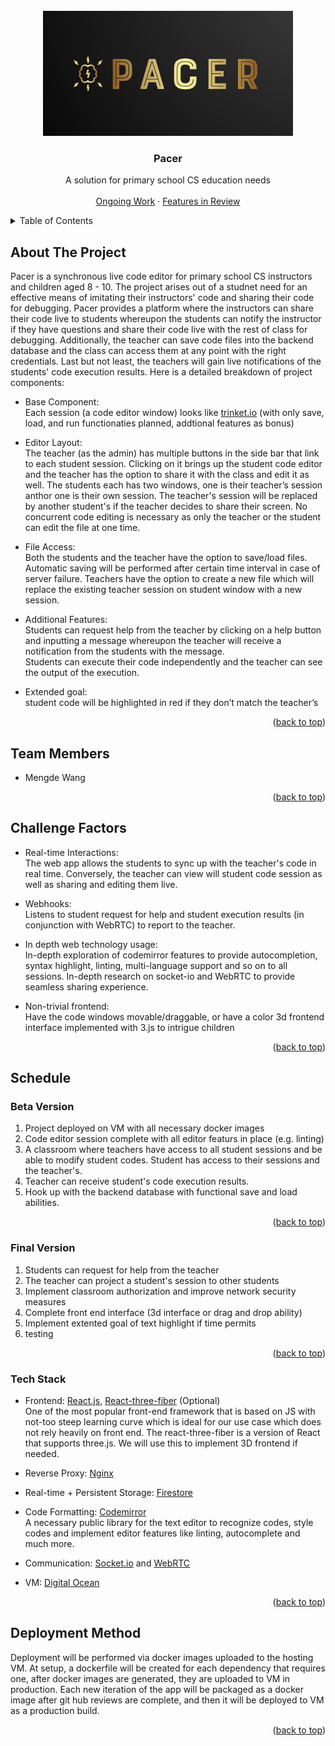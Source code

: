 <div id="top"></div>

<!-- PROJECT LOGO -->
<br />
<div align="center">
  <a href="https://github.com/UTSCC09/project-pacer/">
    <img src="media/projectLogo.PNG" alt="Logo" width="400" height="200">
  </a>

<h3 align="center">Pacer</h3>

  <p align="center">
    A solution for primary school CS education needs
    <br />
    <br />
    <a href="https://github.com/UTSCC09/project-pacer/issues">Ongoing Work</a>
    ·
    <a href="https://github.com/UTSCC09/project-pacer/pulls">Features in Review</a>
  </p>
</div>



<!-- TABLE OF CONTENTS -->
<details>
  <summary>Table of Contents</summary>
  <ol>
    <li>
      <a href="#about-the-project">About The Project</a>
      <ul>
        <li><a href="#built-with">Built With</a></li>
      </ul>
    </li>
    <li><a href="#team-members">Team Members</a></li>
    <li>
      <a href="#getting-started">Getting Started</a>
      <ul>
        <li><a href="#prerequisites">Prerequisites</a></li>
        <li><a href="#installation">Installation</a></li>
      </ul>
    </li>
    <li><a href="#usage">Usage</a></li>
    <li><a href="#roadmap">Roadmap</a></li>
    <li><a href="#contributing">Contributing</a></li>
    <li><a href="#license">License</a></li>
    <li><a href="#contact">Contact</a></li>
    <li><a href="#acknowledgments">Acknowledgments</a></li>
  </ol>
</details>



<!-- ABOUT THE PROJECT -->
## About The Project
Pacer is a synchronous live code editor for primary school CS instructors and children aged 8 - 10. The project arises out of a studnet need for an effective means of imitating their instructors' code and sharing their code for debugging. Pacer provides a platform where the instructors can share their code live to students whereupon the students can notify the instructor if they have questions and share their code live with the rest of class for debugging. Additionally, the teacher can save code files into the backend database and the class can access them at any point with the right credentials. Last but not least, the teachers will gain live notifications of the students' code execution results. Here is a detailed breakdown of project components:

* Base Component: \
Each session (a code editor window) looks like [trinket.io](https://trinket.io/python/699b7d37d2) (with only save, load, and run functionaties planned, addtional features as bonus)

* Editor Layout: \
The teacher (as the admin) has multiple buttons in the side bar that link to each student session. Clicking on it brings up the student code editor and the teacher has the option to share it with the class and edit it as well. The students each has two windows, one is their teacher’s session anthor one is their own session. The teacher's session will be replaced by another student's if the teacher decides to share their screen. No concurrent code editing is necessary as only the teacher or the student can edit the file at one time.

* File Access: \
Both the students and the teacher have the option to save/load files. Automatic saving will be performed after certain time interval in case of server failure. Teachers have the option to create a new file which will replace the existing teacher session on student window with a new session.

* Additional Features: \
Students can request help from the teacher by clicking on a help button and inputting a message whereupon the teacher will receive a notification from the students with the message. \
Students can execute their code independently and the teacher can see the output of the execution. 

* Extended goal: \
student code will be highlighted in red if they don’t match the teacher’s

<p align="right">(<a href="#top">back to top</a>)</p>

## Team Members

* Mengde Wang


<p align="right">(<a href="#top">back to top</a>)</p>

## Challenge Factors

* Real-time Interactions: \
The web app allows the students to sync up with the teacher's code in real time. Conversely, the teacher can view will student code session as well as sharing and editing them live.

* Webhooks: \
Listens to student request for help and student execution results (in conjunction with WebRTC) to report to the teacher.

* In depth web technology usage: \
In-depth exploration of codemirror features to provide autocompletion, syntax highlight, linting, multi-language support and so on to all sessions. In-depth research on socket-io and WebRTC to provide seamless sharing experience.

* Non-trivial frontend: \
Have the code windows movable/draggable, or have a color 3d frontend interface implemented with 3.js to intrigue children

<p align="right">(<a href="#top">back to top</a>)</p>

## Schedule

### Beta Version

1. Project deployed on VM with all necessary docker images
2. Code editor session complete with all editor featurs in place (e.g. linting)
3. A classroom where teachers have access to all student sessions and be able to modify student codes. Student has access to their sessions and the teacher's.
4. Teacher can receive student's code execution results.
5. Hook up with the backend database with functional save and load abilities.

<p align="right">(<a href="#top">back to top</a>)</p>

### Final Version

1. Students can request for help from the teacher
2. The teacher can project a student's session to other students
3. Implement classroom authorization and improve network security measures
4. Complete front end interface (3d interface or drag and drop ability)
5. Implement extented goal of text highlight if time permits
6. testing

<p align="right">(<a href="#top">back to top</a>)</p>

### Tech Stack

* Frontend: 
[React.js](https://reactjs.org/), [React-three-fiber](https://github.com/pmndrs/react-three-fiber) (Optional) \
One of the most popular front-end framework that is based on JS with not-too steep learning curve which is ideal for our use case which does not rely heavily on front end. The react-three-fiber is a version of React that supports three.js. We will use this to implement 3D frontend if needed.
* Reverse Proxy:
[Nginx](https://www.nginx.com/)

* Real-time + Persistent Storage: [Firestore](https://cloud.google.com/firestore)

* Code Formatting: [Codemirror](https://codemirror.net/) \
A necessary public library for the text editor to recognize codes, style codes and implement editor features like linting, autocomplete and much more.

* Communication: [Socket.io](https://socket.io/) and [WebRTC](https://webrtc.org/)

* VM: [Digital Ocean](https://www.digitalocean.com/products)

<p align="right">(<a href="#top">back to top</a>)</p>

## Deployment Method

Deployment will be performed via docker images uploaded to the hosting VM. At setup, a dockerfile will be created for each dependency that requires one, after docker images are generated, they are uploaded to VM in production. Each new iteration of the app will be packaged as a docker image after git hub reviews are complete, and then it will be deployed to VM as a production build.

<p align="right">(<a href="#top">back to top</a>)</p>
